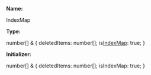 **Name:**

IndexMap

**Type:**

number[] & {
deletedItems: number[];
is[IndexMap](https://gitbook-18.gitbook.io/au//runtime/observation/typealiases/indexmap): true;
}

**Initializer:**

number[] & {
deletedItems: number[];
isIndexMap: true;
}


